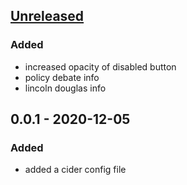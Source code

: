 ## [Unreleased]
### Added
- increased opacity of disabled button
- policy debate info
- lincoln douglas info

## 0.0.1 - 2020-12-05
### Added
- added a cider config file

[Unreleased]: https://github.com/PrepTimer/PrepTime/compare/0.0.1...HEAD
